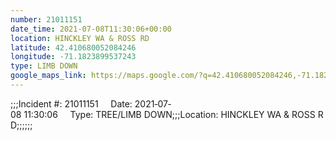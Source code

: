 ```yaml
---
number: 21011151
date_time: 2021-07-08T11:30:06+00:00
location: HINCKLEY WA & ROSS RD
latitude: 42.410680052084246
longitude: -71.1823899537243
type: LIMB DOWN
google_maps_link: https://maps.google.com/?q=42.410680052084246,-71.1823899537243
---
```


;;;Incident #: 21011151     Date: 2021‐07‐08 11:30:06     Type: TREE/LIMB DOWN;;;Location: HINCKLEY WA & ROSS RD;;;;;;
